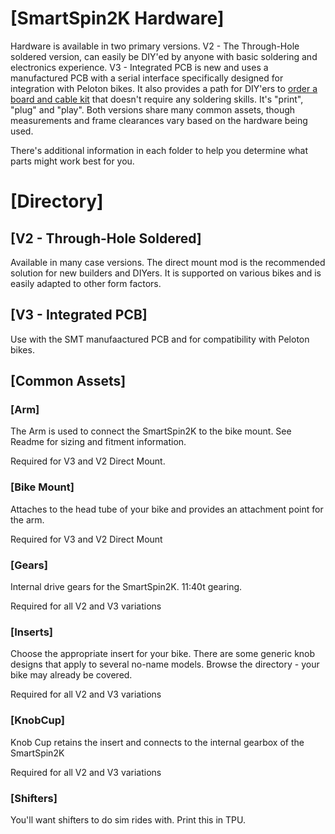 # [SmartSpin2K Hardware]
Hardware is available in two primary versions.  V2 - The Through-Hole soldered version, can easily be DIY'ed by anyone with basic soldering and electronics experience.  V3 - Integrated PCB is new and uses a manufactured PCB with a serial interface specifically designed for integration with Peloton bikes.  It also provides a path for DIY'ers to [order a board and cable kit](https://github.com/doudar/SmartSpin2k/wiki/Prebuilt-Kits) that doesn't require any soldering skills. It's "print", "plug" and "play".  Both versions share many common assets, though measurements and frame clearances vary based on the hardware being used.  

There's additional information in each folder to help you determine what parts might work best for you. 

# [Directory]
## [V2 - Through-Hole Soldered]
Available in many case versions.  The direct mount mod is the recommended solution for new builders and DIYers.  It is supported on various bikes and is easily adapted to other form factors.  

## [V3 - Integrated PCB]
Use with the SMT manufaactured PCB and for compatibility with Peloton bikes.

## [Common Assets]
### [Arm]
The Arm is used to connect the SmartSpin2K to the bike mount.  See Readme for sizing and fitment information.

Required for V3 and V2 Direct Mount.

### [Bike Mount]
Attaches to the head tube of your bike and provides an attachment point for the arm.

Required for V3 and V2 Direct Mount

### [Gears]
Internal drive gears for the SmartSpin2K.  11:40t gearing.

Required for all V2 and V3 variations

### [Inserts]
Choose the appropriate insert for your bike.  There are some generic knob designs that apply to several no-name models.  Browse the directory - your bike may already be covered.

Required for all V2 and V3 variations

### [KnobCup]
Knob Cup retains the insert and connects to the internal gearbox of the SmartSpin2K

Required for all V2 and V3 variations

### [Shifters]
You'll want shifters to do sim rides with.  Print this in TPU.